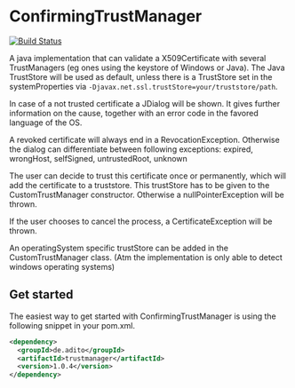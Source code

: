 # ConfirmingTrustManager

[![Build Status](https://travis-ci.org/aditosoftware/confirmingTrustManager.svg?branch=master)](https://travis-ci.org/aditosoftware/confirmingTrustManager)

A java implementation that can validate a X509Certificate with several TrustManagers (eg ones using the keystore of
Windows or Java). The Java TrustStore will be used as default, unless there is a TrustStore set in the systemProperties via
`-Djavax.net.ssl.trustStore=your/truststore/path`.

In case of a not trusted certificate a JDialog will be shown. It gives further information on the cause, together with an
error code in the favored language of the OS.

A revoked certificate will always end in a RevocationException. Otherwise the dialog can differentiate between following
exceptions:
expired, wrongHost, selfSigned, untrustedRoot, unknown

The user can decide to trust this certificate once or permanently, which will add the certificate to a truststore.
This trustStore has to be given to the CustomTrustManager constructor. Otherwise a nullPointerException will be thrown.

If the user chooses to cancel the process, a CertificateException will be thrown.

An operatingSystem specific trustStore can be added in the CustomTrustManager class. (Atm the implementation is only able
to detect windows operating systems)

Get started
------------
The easiest way to get started with ConfirmingTrustManager is using the following snippet in your pom.xml.
```xml
<dependency>
  <groupId>de.adito</groupId>
  <artifactId>trustmanager</artifactId>
  <version>1.0.4</version>
</dependency>
```
